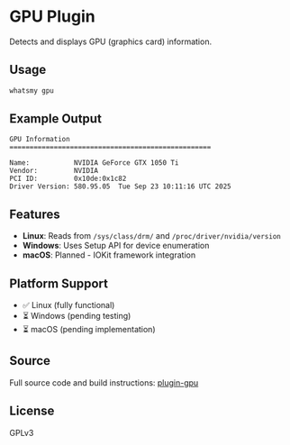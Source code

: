 # GPU Plugin

Detects and displays GPU (graphics card) information.

## Usage

```bash
whatsmy gpu
```

## Example Output

```
GPU Information
==================================================

Name:           NVIDIA GeForce GTX 1050 Ti
Vendor:         NVIDIA
PCI ID:         0x10de:0x1c82
Driver Version: 580.95.05  Tue Sep 23 10:11:16 UTC 2025
```

## Features

- **Linux**: Reads from `/sys/class/drm/` and `/proc/driver/nvidia/version`
- **Windows**: Uses Setup API for device enumeration
- **macOS**: Planned - IOKit framework integration

## Platform Support

- ✅ Linux (fully functional)
- ⏳ Windows (pending testing)
- ⏳ macOS (pending implementation)

## Source

Full source code and build instructions: [plugin-gpu](https://github.com/whatsmycli/plugin-gpu)

## License

GPLv3

